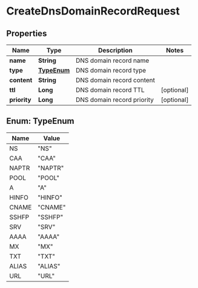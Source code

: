 

# CreateDnsDomainRecordRequest


## Properties

| Name | Type | Description | Notes |
|------------ | ------------- | ------------- | -------------|
|**name** | **String** | DNS domain record name |  |
|**type** | [**TypeEnum**](#TypeEnum) | DNS domain record type |  |
|**content** | **String** | DNS domain record content |  |
|**ttl** | **Long** | DNS domain record TTL |  [optional] |
|**priority** | **Long** | DNS domain record priority |  [optional] |



## Enum: TypeEnum

| Name | Value |
|---- | -----|
| NS | &quot;NS&quot; |
| CAA | &quot;CAA&quot; |
| NAPTR | &quot;NAPTR&quot; |
| POOL | &quot;POOL&quot; |
| A | &quot;A&quot; |
| HINFO | &quot;HINFO&quot; |
| CNAME | &quot;CNAME&quot; |
| SSHFP | &quot;SSHFP&quot; |
| SRV | &quot;SRV&quot; |
| AAAA | &quot;AAAA&quot; |
| MX | &quot;MX&quot; |
| TXT | &quot;TXT&quot; |
| ALIAS | &quot;ALIAS&quot; |
| URL | &quot;URL&quot; |



